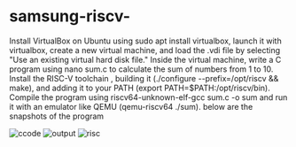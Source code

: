 # samsung-riscv-
Install VirtualBox on Ubuntu using sudo apt install virtualbox, launch it with virtualbox, create a new virtual machine, and load the .vdi file by selecting "Use an existing virtual hard disk file."
Inside the virtual machine, write a C program using nano sum.c to calculate the sum of numbers from 1 to 10.
Install the RISC-V toolchain , building it (./configure --prefix=/opt/riscv && make), and adding it to your PATH (export PATH=$PATH:/opt/riscv/bin).
Compile the program using riscv64-unknown-elf-gcc sum.c -o sum and run it with an emulator like QEMU (qemu-riscv64 ./sum).
below are the snapshots of the program

![ccode](https://github.com/user-attachments/assets/6143bc5d-b53a-4075-ac06-e35a33be2606)
![output](https://github.com/user-attachments/assets/227c8e38-48bd-4bd2-bf69-4e689d7a14a1)
![risc](https://github.com/user-attachments/assets/37b88885-e68d-46e7-826c-cc8c54376b84)
